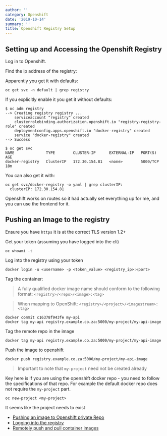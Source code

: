 ```yaml
---
author: ''
category: Openshift
date: '2019-10-14'
summary: ''
title: Openshift Registry Setup
---
```

## Setting up and Accessing the Openshift Registry

Log in to Openshift.

Find the ip address of the registry:

Apparently you get it with defaults:

    oc get svc -n default | grep registry

If you explicitly enable it you get it without defaults:

    $ oc adm registry
    --> Creating registry registry ...
        serviceaccount "registry" created
        clusterrolebinding.authorization.openshift.io "registry-registry-role" created
        deploymentconfig.apps.openshift.io "docker-registry" created
        service "docker-registry" created
    --> Success

    $ oc get svc
    NAME              TYPE        CLUSTER-IP      EXTERNAL-IP   PORT(S)    AGE
    docker-registry   ClusterIP   172.30.154.81   <none>        5000/TCP   18m

You can also get it with:

    oc get svc/docker-registry -o yaml | grep clusterIP:
      clusterIP: 172.30.154.81

Openshift works on routes so it had actually set everything up for me, and you can use the frontend for it.

## Pushing an Image to the registry

Ensure you have `https` it is at the correct TLS version 1.2+

Get your token (assuming you have logged into the cli)

    oc whoami -t

Log into the registry using your token

    docker login -u <username> -p <token_value> <registry_ip>:<port>

Tag the container:

> A fully qualified docker image name should conform to the following format: `<registry>/<repo>/<image>:<tag>`

> When mapping to OpenShift: `<registry>/<project>/<imagestream>:<tag>`

    docker commit c16378f943fe my-api
    docker tag my-api registry.example.co.za:5000/my-project/my-api-image

Tag the remote repo in the image

    docker tag my-api registry.example.co.za:5000/my-project/my-api-image

Push the image to openshift

    docker push registry.example.co.za:5000/my-project/my-api-image

> Important to note that `my-project` need not be created already

Key here is if you are using the openshift docker repo - you need to follow the specifications of that repo.
For example the default docker repo does not require the `my-project` part.

    oc new-project <my-project>

It seems like the project needs to exist


* [Pushing an image to Openshift private Repo](https://github.com/debianmaster/Notes/wiki/How-to-push-docker-images-to-openshift-internal-registry-and-create-application-from-it.)
* [Logging into the registry](https://docs.okd.io/latest/minishift/openshift/openshift-docker-registry.html#login-to-registry)
* [Remotely push and pull container images](https://blog.openshift.com/remotely-push-pull-container-images-openshift/)

